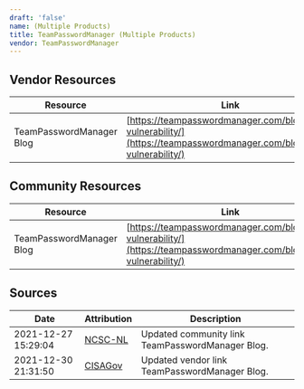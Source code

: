 ```yaml
---
draft: 'false'
name: (Multiple Products)
title: TeamPasswordManager (Multiple Products)
vendor: TeamPasswordManager
---
```


## Vendor Resources
| Resource | Link |
| --- | --- |
| TeamPasswordManager Blog | [https://teampasswordmanager.com/blog/log4j-vulnerability/](https://teampasswordmanager.com/blog/log4j-vulnerability/) |

## Community Resources
| Resource | Link |
| --- | --- |
| TeamPasswordManager Blog | [https://teampasswordmanager.com/blog/log4j-vulnerability/](https://teampasswordmanager.com/blog/log4j-vulnerability/) |


## Sources
| Date | Attribution | Description |
| --- | --- | --- |
| 2021-12-27 15:29:04 | [NCSC-NL](https://github.com/NCSC-NL/log4shell/blob/main/software/README.md) | Updated community link TeamPasswordManager Blog.  |
| 2021-12-30 21:31:50 | [CISAGov](https://raw.githubusercontent.com/cisagov/log4j-affected-db/develop/README.md) | Updated vendor link TeamPasswordManager Blog.  |
